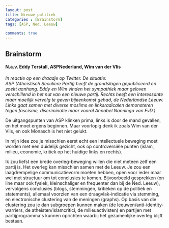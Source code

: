 ```yaml
---
layout: post
title: Nieuwe politiek
categories : [Brainstorm]
tags: [ASP, Ned. Leeuw]

comments: true
---  
```


## Brainstorm
#### N.a.v. Eddy Terstall, ASPNederland, Wim van der Vlis
<i>In reactie op een draadje op Twitter. De situatie:<br> ASP (Atheïstisch Seculiere Partij) heeft de grondslagen gepubliceerd en zoekt aanhang. Eddy en Wim vinden het sympathiek maar geloven verschillend in het nut van een nieuwe partij. Rechts heeft een interessante maar moeilijk vervolg te geven bijeenkomst gehad, de Nederlandse Leeuw. Links gaat samen met diverse moslims en linksradicalen demonsteren tegen fascisme, discriminatie maar vooral Annabel Nanninga van FvD.)</i>

De uitgangspunten van ASP klinken prima, links is door de mand gevallen, en het moet ergens beginnen. 
Maar voorlopig denk ik zoals Wim van der Vlis, en ook Monasch is het niet gelukt. 

In mijn idee zou je misschien eerst echt een intellectuele beweging moet worden met een duidelijk gezicht, ook op controversiële punten (islam, milieu, economie, kritiek op het huidige links en rechts).

Ik zou liefst een brede overleg-beweging willen die niet meteen zelf een partij is.
Het overleg kan misschien samen met de Leeuw.
Je zou een laagdrempelige communicatievorm moeten hebben, open voor ieder maar wel met structuur om tot conclusies te komen. Bijvoorbeeld gesprekken (on line maar ook fysiek, kleinschaliger en frequenter dan bij de Ned. Leeuw), vervolgens conclusies (blogs, stemmingen, kritieken op de politiek en statements), allemaal voorzien van een draagvlak-indicatie via stemming, en electronische clustering van de meningen (graphs). Op basis van die clustering zou je dan subgroepen kunnen maken (de leeuwen/anti-identity-warriers, de atheisten/islamcritici, de milieuactivisten) en partijen met partijprogramma´s kunnen oprichten waarbij het gezamenlijke overleg blijft bestaan.

